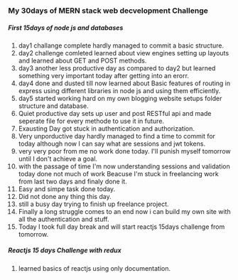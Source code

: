 ### My 30days of MERN stack web decvelopment Challenge

##### First 15days of node js and databases
1. day1 challange complete hardly managed to commit a basic structure.
2. day2 challenge comleted learned about view engines setting up layouts and learned about GET and POST methods.
3. day3 another less productive day as compared to day2 but learned something very important today after getting into an erorr.
4. day4 done and dusted till now learned about Basic features of routing in express using different libraries in node js and using them efficiently.
5. day5 started working hard on my own blogging website setups folder structure and database.
6. Quiet productive day sets up user and post RESTful api and made seperate file for every methode to use it in future.
7. Exausting Day got stuck in authentication and authorization.
8. Very unporductive day hardly managed to find a time to commit for today although now I can say what are sessions and jwt tokens.
9. very very poor from me no work done today. I'll punish myself tomorrow until I don't achieve a goal.
10. with the passage of time I'm now understanding sessions and validation today done not much of work Beacuse I'm stuck in  freelancing work from last two days and finaly done it.
11. Easy and simpe task done today.
12. Did not done any thing this day.
13. still a busy day trying to finish up freelance project.
14. Finally a long struggle comes to an end now i can build my own site with all the authentication and stuff.
15. Today I took full day break and will start reactjs 15days challenge from tomorrow.


##### Reactjs 15 days Challenge with redux 


1. learned basics of reactjs using only documentation.